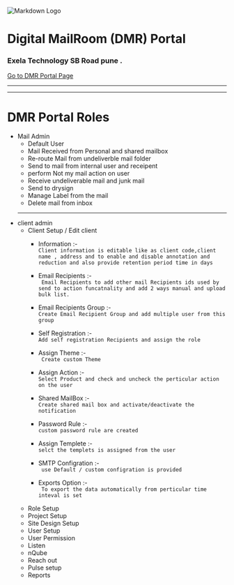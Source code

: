 ![Markdown Logo](https://www.exelatech.com/sites/default/files/default_images/exela-signature.png)

<!--Heading -->
# Digital MailRoom (DMR) Portal
### Exela Technology SB Road pune .
[Go to DMR Portal Page ](https://dmrmsdev.exela.global/)

---
---

# DMR Portal Roles
* Mail Admin
  * Default User
  * Mail Received from Personal and shared mailbox
  * Re-route Mail from undeliverble mail folder 
  * Send to mail from internal user and receipent 
  * perform Not my mail action on user
  * Receive undeliverable mail and junk mail
  * Send to drysign
  * Manage Label from the mail
  * Delete mail from inbox
  ---
* client admin
  * Client Setup / Edit client
    * Information :-  
    ` Client information is editable like as client code,client name , address and to enable and disable annotation and reduction and also provide retention period time in days `

    * Email Recipients :-  
    ` Email Recipients to add other mail Recipients ids used by send to action funcatnality and add 2 ways manual and upload bulk list.`
    * Email Recipients Group :-  
     `Create Email Recipient Group and add multiple user from this group `
    * Self Registration :-  
     `Add self registration Recipients and assign the role`
    * Assign Theme :-  
     ` Create custom Theme`
    * Assign Action :-  
     ` Select Product and check and uncheck the perticular action on the user `
    * Shared MailBox :-  
     `Create shared mail box and activate/deactivate the notification`
    * Password Rule :-  
     `custom password rule are created `
    * Assign Templete :-  
     ` selct the templets is assigned from the user  `
    * SMTP Configration :-  
     ` use Default / custom configration is provided`
    * Exports Option :-  
     ` To export the data automatically from perticular time inteval is set`
  * Role Setup
  * Project Setup 
  * Site Design Setup
  * User Setup
  * User Permission
  * Listen 
  * nQube
  * Reach out
  * Pulse setup 
  * Reports 
